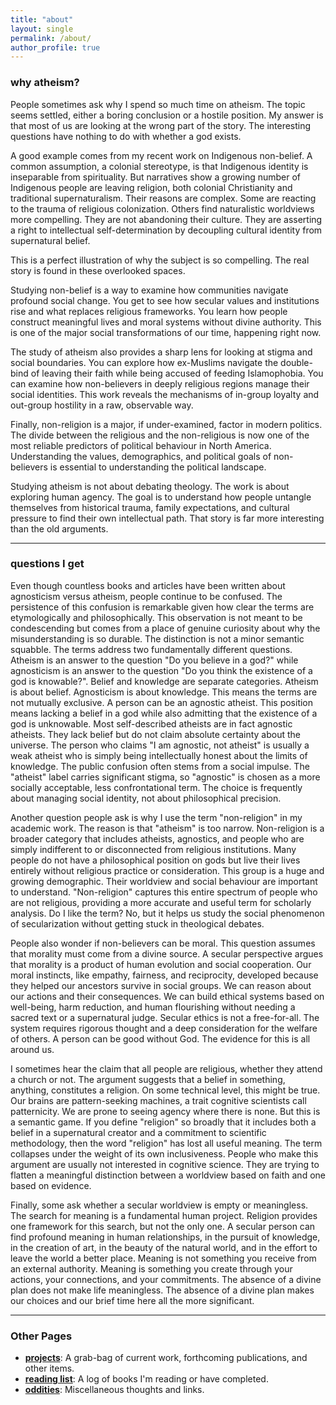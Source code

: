 ```yaml
---
title: "about"
layout: single
permalink: /about/
author_profile: true
---
```


### why atheism?

People sometimes ask why I spend so much time on atheism. The topic seems settled, either a boring conclusion or a hostile position. My answer is that most of us are looking at the wrong part of the story. The interesting questions have nothing to do with whether a god exists.

A good example comes from my recent work on Indigenous non-belief. A common assumption, a colonial stereotype, is that Indigenous identity is inseparable from spirituality. But narratives show a growing number of Indigenous people are leaving religion, both colonial Christianity and traditional supernaturalism. Their reasons are complex. Some are reacting to the trauma of religious colonization. Others find naturalistic worldviews more compelling. They are not abandoning their culture. They are asserting a right to intellectual self-determination by decoupling cultural identity from supernatural belief.

This is a perfect illustration of why the subject is so compelling. The real story is found in these overlooked spaces.

Studying non-belief is a way to examine how communities navigate profound social change. You get to see how secular values and institutions rise and what replaces religious frameworks. You learn how people construct meaningful lives and moral systems without divine authority. This is one of the major social transformations of our time, happening right now.

The study of atheism also provides a sharp lens for looking at stigma and social boundaries. You can explore how ex-Muslims navigate the double-bind of leaving their faith while being accused of feeding Islamophobia. You can examine how non-believers in deeply religious regions manage their social identities. This work reveals the mechanisms of in-group loyalty and out-group hostility in a raw, observable way.

Finally, non-religion is a major, if under-examined, factor in modern politics. The divide between the religious and the non-religious is now one of the most reliable predictors of political behaviour in North America. Understanding the values, demographics, and political goals of non-believers is essential to understanding the political landscape.

Studying atheism is not about debating theology. The work is about exploring human agency. The goal is to understand how people untangle themselves from historical trauma, family expectations, and cultural pressure to find their own intellectual path. That story is far more interesting than the old arguments.

---

### questions I get


Even though countless books and articles have been written about agnosticism versus atheism, people continue to be confused. The persistence of this confusion is remarkable given how clear the terms are etymologically and philosophically. This observation is not meant to be condescending but comes from a place of genuine curiosity about why the misunderstanding is so durable. The distinction is not a minor semantic squabble. The terms address two fundamentally different questions. Atheism is an answer to the question "Do you believe in a god?" while agnosticism is an answer to the question "Do you think the existence of a god is knowable?". Belief and knowledge are separate categories. Atheism is about belief. Agnosticism is about knowledge. This means the terms are not mutually exclusive. A person can be an agnostic atheist. This position means lacking a belief in a god while also admitting that the existence of a god is unknowable. Most self-described atheists are in fact agnostic atheists. They lack belief but do not claim absolute certainty about the universe. The person who claims "I am agnostic, not atheist" is usually a weak atheist who is simply being intellectually honest about the limits of knowledge. The public confusion often stems from a social impulse. The "atheist" label carries significant stigma, so "agnostic" is chosen as a more socially acceptable, less confrontational term. The choice is frequently about managing social identity, not about philosophical precision.

Another question people ask is why I use the term "non-religion" in my academic work. The reason is that "atheism" is too narrow. Non-religion is a broader category that includes atheists, agnostics, and people who are simply indifferent to or disconnected from religious institutions. Many people do not have a philosophical position on gods but live their lives entirely without religious practice or consideration. This group is a huge and growing demographic. Their worldview and social behaviour are important to understand. "Non-religion" captures this entire spectrum of people who are not religious, providing a more accurate and useful term for scholarly analysis. Do I like the term? No, but it helps us study the social phenomenon of secularization without getting stuck in theological debates.

People also wonder if non-believers can be moral. This question assumes that morality must come from a divine source. A secular perspective argues that morality is a product of human evolution and social cooperation. Our moral instincts, like empathy, fairness, and reciprocity, developed because they helped our ancestors survive in social groups. We can reason about our actions and their consequences. We can build ethical systems based on well-being, harm reduction, and human flourishing without needing a sacred text or a supernatural judge. Secular ethics is not a free-for-all. The system requires rigorous thought and a deep consideration for the welfare of others. A person can be good without God. The evidence for this is all around us.

I sometimes hear the claim that all people are religious, whether they attend a church or not. The argument suggests that a belief in something, anything, constitutes a religion. On some technical level, this might be true. Our brains are pattern-seeking machines, a trait cognitive scientists call patternicity. We are prone to seeing agency where there is none. But this is a semantic game. If you define "religion" so broadly that it includes both a belief in a supernatural creator and a commitment to scientific methodology, then the word "religion" has lost all useful meaning. The term collapses under the weight of its own inclusiveness. People who make this argument are usually not interested in cognitive science. They are trying to flatten a meaningful distinction between a worldview based on faith and one based on evidence.

Finally, some ask whether a secular worldview is empty or meaningless. The search for meaning is a fundamental human project. Religion provides one framework for this search, but not the only one. A secular person can find profound meaning in human relationships, in the pursuit of knowledge, in the creation of art, in the beauty of the natural world, and in the effort to leave the world a better place. Meaning is not something you receive from an external authority. Meaning is something you create through your actions, your connections, and your commitments. The absence of a divine plan does not make life meaningless. The absence of a divine plan makes our choices and our brief time here all the more significant.

---

### Other Pages

* **[projects](/liminal-notes/projects/)**: A grab-bag of current work, forthcoming publications, and other items.
* **[reading list](/liminal-notes/reading-list/)**: A log of books I'm reading or have completed.
* **[oddities](/liminal-notes/oddities/)**: Miscellaneous thoughts and links.
